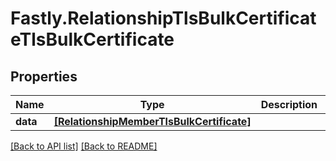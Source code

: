 # Fastly.RelationshipTlsBulkCertificateTlsBulkCertificate

## Properties

Name | Type | Description | Notes
------------ | ------------- | ------------- | -------------
**data** | [**[RelationshipMemberTlsBulkCertificate]**](RelationshipMemberTlsBulkCertificate.md) |  | [optional] 



[[Back to API list]](../../README.md#endpoints) [[Back to README]](../../README.md)

